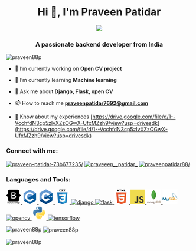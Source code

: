 

<h1 align="center">Hi 👋, I'm Praveen Patidar</h1>
<div align="center"> <img src="https://files.realpython.com/media/Build-a-Basic-Social-Network-with-Django-Part-2-Templates-and-Front-End-Styling_Watermarked.9472f5635fa6.jpg" style="height:500px"> </div>
<h3 align="center">A passionate backend developer from India</h3>

<p align="left"> <img src="https://komarev.com/ghpvc/?username=praveen88p&label=Profile%20views&color=0e75b6&style=flat" alt="praveen88p" /> </p>

- 🔭 I’m currently working on **Open CV project**

- 🌱 I’m currently learning **Machine learning**

- 💬 Ask me about **Django, Flask, open CV**

- 📫 How to reach me **praveenpatidar7692@gmail.com**

- 📄 Know about my experiences [https://drive.google.com/file/d/1--VcchfdN3cp5zlvXZzOGwX-UfxMZzh9/view?usp=drivesdk](https://drive.google.com/file/d/1--VcchfdN3cp5zlvXZzOGwX-UfxMZzh9/view?usp=drivesdk)

<h3 align="left">Connect with me:</h3>
<p align="left">
<a href="https://linkedin.com/in/praveen-patidar-73b677235/" target="blank"><img align="center" src="https://raw.githubusercontent.com/rahuldkjain/github-profile-readme-generator/master/src/images/icons/Social/linked-in-alt.svg" alt="praveen-patidar-73b677235/" height="30" width="40" /></a>
<a href="https://instagram.com/praveeen__patidar_" target="blank"><img align="center" src="https://raw.githubusercontent.com/rahuldkjain/github-profile-readme-generator/master/src/images/icons/Social/instagram.svg" alt="praveeen__patidar_" height="30" width="40" /></a>
<a href="https://www.leetcode.com/praveenpatidar88/" target="blank"><img align="center" src="https://raw.githubusercontent.com/rahuldkjain/github-profile-readme-generator/master/src/images/icons/Social/leet-code.svg" alt="praveenpatidar88/" height="30" width="40" /></a>
</p>

<h3 align="left">Languages and Tools:</h3>
<p align="left"> <a href="https://getbootstrap.com" target="_blank" rel="noreferrer"> <img src="https://raw.githubusercontent.com/devicons/devicon/master/icons/bootstrap/bootstrap-plain-wordmark.svg" alt="bootstrap" width="40" height="40"/> </a> <a href="https://www.cprogramming.com/" target="_blank" rel="noreferrer"> <img src="https://raw.githubusercontent.com/devicons/devicon/master/icons/c/c-original.svg" alt="c" width="40" height="40"/> </a> <a href="https://www.w3schools.com/cpp/" target="_blank" rel="noreferrer"> <img src="https://raw.githubusercontent.com/devicons/devicon/master/icons/cplusplus/cplusplus-original.svg" alt="cplusplus" width="40" height="40"/> </a> <a href="https://www.w3schools.com/css/" target="_blank" rel="noreferrer"> <img src="https://raw.githubusercontent.com/devicons/devicon/master/icons/css3/css3-original-wordmark.svg" alt="css3" width="40" height="40"/> </a> <a href="https://www.djangoproject.com/" target="_blank" rel="noreferrer"> <img src="https://cdn.worldvectorlogo.com/logos/django.svg" alt="django" width="40" height="40"/> </a> <a href="https://flask.palletsprojects.com/" target="_blank" rel="noreferrer"> <img src="https://www.vectorlogo.zone/logos/pocoo_flask/pocoo_flask-icon.svg" alt="flask" width="40" height="40"/> </a> <a href="https://www.w3.org/html/" target="_blank" rel="noreferrer"> <img src="https://raw.githubusercontent.com/devicons/devicon/master/icons/html5/html5-original-wordmark.svg" alt="html5" width="40" height="40"/> </a> <a href="https://developer.mozilla.org/en-US/docs/Web/JavaScript" target="_blank" rel="noreferrer"> <img src="https://raw.githubusercontent.com/devicons/devicon/master/icons/javascript/javascript-original.svg" alt="javascript" width="40" height="40"/> </a> <a href="https://www.mongodb.com/" target="_blank" rel="noreferrer"> <img src="https://raw.githubusercontent.com/devicons/devicon/master/icons/mongodb/mongodb-original-wordmark.svg" alt="mongodb" width="40" height="40"/> </a> <a href="https://www.mysql.com/" target="_blank" rel="noreferrer"> <img src="https://raw.githubusercontent.com/devicons/devicon/master/icons/mysql/mysql-original-wordmark.svg" alt="mysql" width="40" height="40"/> </a> <a href="https://opencv.org/" target="_blank" rel="noreferrer"> <img src="https://www.vectorlogo.zone/logos/opencv/opencv-icon.svg" alt="opencv" width="40" height="40"/> </a> <a href="https://www.python.org" target="_blank" rel="noreferrer"> <img src="https://raw.githubusercontent.com/devicons/devicon/master/icons/python/python-original.svg" alt="python" width="40" height="40"/> </a> <a href="https://www.tensorflow.org" target="_blank" rel="noreferrer"> <img src="https://www.vectorlogo.zone/logos/tensorflow/tensorflow-icon.svg" alt="tensorflow" width="40" height="40"/> </a> </p>

<p><img align="left" src="https://github-readme-stats.vercel.app/api/top-langs?username=praveen88p&show_icons=true&locale=en&layout=compact" alt="praveen88p" /></p>

<p>&nbsp;<img align="center" src="https://github-readme-stats.vercel.app/api?username=praveen88p&show_icons=true&locale=en" alt="praveen88p" /></p>

<p><img align="center" src="https://github-readme-streak-stats.herokuapp.com/?user=praveen88p&" alt="praveen88p" /></p>
